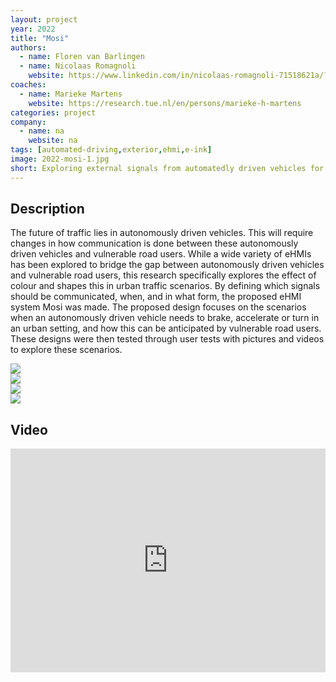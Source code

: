 ```yaml
---
layout: project
year: 2022
title: "Mosi"
authors:
  - name: Floren van Barlingen 
  - name: Nicolaas Romagnoli
    website: https://www.linkedin.com/in/nicolaas-romagnoli-71518621a/?originalSubdomain=nl 
coaches:
  - name: Marieke Martens
    website: https://research.tue.nl/en/persons/marieke-h-martens
categories: project
company:
  - name: na
    website: na
tags: [automated-driving,exterior,ehmi,e-ink]
image: 2022-mosi-1.jpg
short: Exploring external signals from automatedly driven vehicles for vulnerable road users. 
---
```


## Description
The future of traffic lies in autonomously driven vehicles. This will require changes in how communication is done between these autonomously driven vehicles and vulnerable road users. While a wide variety of eHMIs has been explored to bridge the gap between autonomously driven vehicles and vulnerable road users, this research specifically explores the effect of colour and shapes this in urban traffic scenarios. By defining which signals should be communicated, when, and in what form, the proposed eHMI system Mosi was made. The proposed design focuses on the scenarios when an autonomously driven vehicle needs to brake, accelerate or turn in an urban setting, and how this can be anticipated by vulnerable road users. These designs were then tested through user tests with pictures and videos to explore these scenarios.

<div class="project-image">
  <img src="/assets/img/2022-mosi-2.jpg">
</div>
<div class="project-image">
  <img src="/assets/img/2022-mosi-3.jpg">
</div>
<div class="project-image">
  <img src="/assets/img/2022-mosi-4.jpg">
</div>
<div class="project-image">
  <img src="/assets/img/2022-mosi-5.jpg">
</div>

## Video
<iframe style="display:inline-block; border:0px solid #FFF; width: 100%; height: 358px" src="https://www.youtube.com/embed/aLE_e-hcA8M?playlist=aLE_e-hcA8M&loop=1&autoplay=1&mute=1" frameborder="0" allowfullscreen></iframe>
